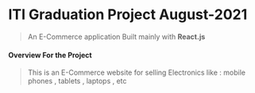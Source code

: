 # ITI Graduation Project August-2021
> An E-Commerce application Built mainly with **React.js**

#### Overview For the Project
> This is an E-Commerce website for selling Electronics like : mobile phones , tablets , laptops , etc
